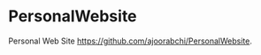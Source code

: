 # PersonalWebsite
Personal Web Site
 <a href='https://github.com/ajoorabchi/PersonalWebsite'>https://github.com/ajoorabchi/PersonalWebsite</a>.

